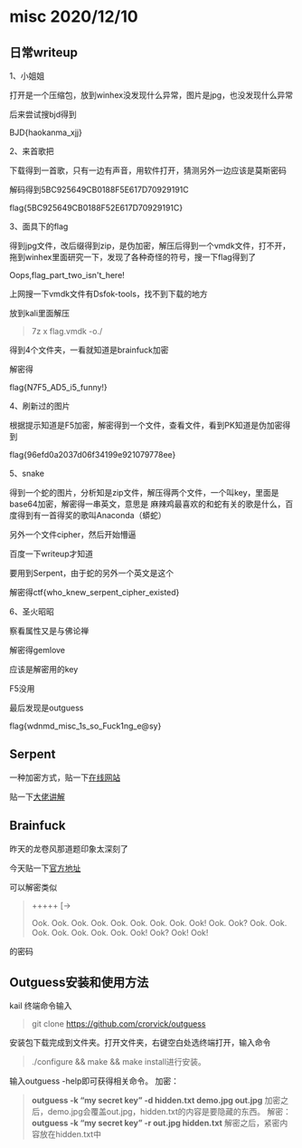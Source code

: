 # misc 2020/12/10

## 日常writeup

1、小姐姐

打开是一个压缩包，放到winhex没发现什么异常，图片是jpg，也没发现什么异常

后来尝试搜bjd得到

BJD{haokanma_xjj}

2、来首歌把

下载得到一首歌，只有一边有声音，用软件打开，猜测另外一边应该是莫斯密码

 解码得到5BC925649CB0188F5E617D70929191C

flag{5BC925649CB0188F52E617D70929191C}

3、面具下的flag

得到jpg文件，改后缀得到zip，是伪加密，解压后得到一个vmdk文件，打不开，拖到winhex里面研究一下，发现了各种奇怪的符号，搜一下flag得到了

Oops,flag_part_two_isn't_here!

上网搜一下vmdk文件有Dsfok-tools，找不到下载的地方

放到kali里面解压

> 7z x flag.vmdk -o./

得到4个文件夹，一看就知道是brainfuck加密

解密得

flag{N7F5_AD5_i5_funny!}

4、刷新过的图片

根据提示知道是F5加密，解密得到一个文件，查看文件，看到PK知道是伪加密得到

flag{96efd0a2037d06f34199e921079778ee}

5、snake

得到一个蛇的图片，分析知是zip文件，解压得两个文件，一个叫key，里面是base64加密，解密得一串英文，意思是  麻辣鸡最喜欢的和蛇有关的歌是什么，百度得到有一首得奖的歌叫Anaconda（蟒蛇）

另外一个文件cipher，然后开始懵逼

百度一下writeup才知道

要用到Serpent，由于蛇的另外一个英文是这个

解密得ctf{who_knew_serpent_cipher_existed}

6、圣火昭昭

察看属性又是与佛论禅

解密得gemlove

应该是解密用的key

F5没用

最后发现是outguess

flag{wdnmd_misc_1s_so_Fuck1ng_e@sy}

## Serpent

一种加密方式，贴一下[在线网站](http://serpent.online-domain-tools.com/)

贴一下[大佬讲解](https://blog.csdn.net/douqingl/article/details/50256931)

## Brainfuck

昨天的龙卷风那道题印象太深刻了

今天贴一下[官方地址](https://www.splitbrain.org/services/ook)

可以解密类似

> +++++ [->
>
>  Ook. Ook. Ook. Ook. Ook. Ook. Ook.
> Ook. Ook! Ook. Ook? Ook. Ook. Ook. Ook. Ook. Ook. Ook. Ook! Ook? Ook! Ook!

的密码

## Outguess安装和使用方法

kail 终端命令输入

> git clone https://github.com/crorvick/outguess

安装包下载完成到文件夹。打开文件夹，右键空白处选终端打开，输入命令

> ./configure && make && make install进行安装。

输入outguess -help即可获得相关命令。
加密：

> **outguess -k “my secret key” -d hidden.txt demo.jpg out.jpg**
> 加密之后，demo.jpg会覆盖out.jpg，hidden.txt的内容是要隐藏的东西。
> 解密：
> **outguess -k “my secret key” -r out.jpg hidden.txt**
> 解密之后，紧密内容放在hidden.txt中

